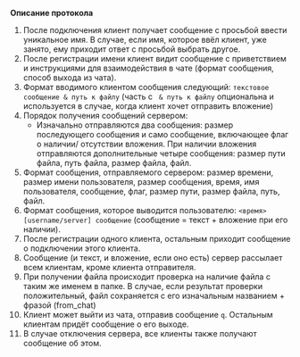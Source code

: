 **Описание протокола**
1. После подключения клиент получает сообщение с просьбой ввести уникальное имя.
В случае, если имя, которое ввёл клиент, уже занято, ему приходит ответ с просьбой выбрать другое. 
2. После регистрации имени клиент видит сообщение с приветствием и инструкциями для взаимодействия в чате 
(формат сообщения, способ выхода из чата).
3. Формат вводимого клиентом сообщения следующий: ```текстовое сообщение & путь к файлу``` (часть с ``` & путь к файлу``` 
опциональна и используется в случае, когда клиент хочет отправить вложение)
4. Порядок получения сообщений сервером: 
    - Изначально отправляются два сообщения: размер последующего сообщения и само сообщение, включающее флаг о наличии/
    отсутствии вложения. При наличии вложения отправляются дополнительные четыре сообщения: размер пути файла, путь
    файла, размер файла, файл.
5. Формат сообщения, отправляемого сервером: размер времени, размер имени пользователя, размер сообщения, время, имя
пользователя, сообщение, флаг, размер пути, размер файла, путь, файл.
6. Формат сообщения, которое выводится пользователю: ```<время> [username/server] сообщение``` (сообщение = текст + 
вложение при его наличии).
7. После регистрации одного клиента, остальным приходит сообщение о подключении этого клиента.
8. Сообщение (и текст, и вложение, если оно есть) сервер рассылает всем клиентам, кроме клиента отправителя.
9. При получении файла происходит проверка на наличие файла с таким же именем в папке. В случае, если результат проверки 
положительный, файл сохраняется с его изначальным названием + фразой (from_chat) 
10. Клиент может выйти из чата, отправив сообщение ```q```. Остальным клиентам придёт сообщение о его выходе. 
11. В случае отключения сервера, все клиенты также получают сообщение об этом.

